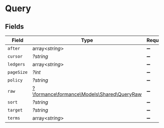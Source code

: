 # Query


## Fields

| Field                                                                         | Type                                                                          | Required                                                                      | Description                                                                   | Example                                                                       |
| ----------------------------------------------------------------------------- | ----------------------------------------------------------------------------- | ----------------------------------------------------------------------------- | ----------------------------------------------------------------------------- | ----------------------------------------------------------------------------- |
| `after`                                                                       | array<*string*>                                                               | :heavy_minus_sign:                                                            | N/A                                                                           | users:002                                                                     |
| `cursor`                                                                      | *?string*                                                                     | :heavy_minus_sign:                                                            | N/A                                                                           | YXVsdCBhbmQgYSBtYXhpbXVtIG1heF9yZXN1bHRzLol=                                  |
| `ledgers`                                                                     | array<*string*>                                                               | :heavy_minus_sign:                                                            | N/A                                                                           | quickstart                                                                    |
| `pageSize`                                                                    | *?int*                                                                        | :heavy_minus_sign:                                                            | N/A                                                                           |                                                                               |
| `policy`                                                                      | *?string*                                                                     | :heavy_minus_sign:                                                            | N/A                                                                           | OR                                                                            |
| `raw`                                                                         | [?\formance\formance\Models\Shared\QueryRaw](../../Models/Shared/QueryRaw.md) | :heavy_minus_sign:                                                            | N/A                                                                           |                                                                               |
| `sort`                                                                        | *?string*                                                                     | :heavy_minus_sign:                                                            | N/A                                                                           | txid:asc                                                                      |
| `target`                                                                      | *?string*                                                                     | :heavy_minus_sign:                                                            | N/A                                                                           |                                                                               |
| `terms`                                                                       | array<*string*>                                                               | :heavy_minus_sign:                                                            | N/A                                                                           | destination=central_bank1                                                     |
